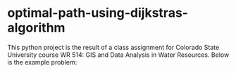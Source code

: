 # optimal-path-using-dijkstras-algorithm
 This python project is the result of a class assignment for Colorado State University course WR 514:  GIS and Data Analysis in Water Resources.  Below is the example problem:
